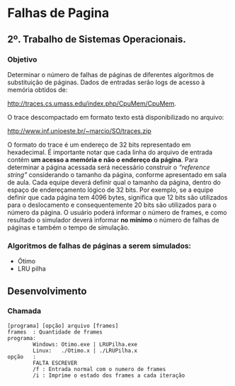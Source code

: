 # Falhas de Pagina
## 2º. Trabalho de Sistemas Operacionais.
### Objetivo
Determinar o número de falhas de páginas de diferentes algoritmos de substituição
de páginas.
Dados de entradas serão logs de acesso à memória obtidos de:

http://traces.cs.umass.edu/index.php/CpuMem/CpuMem.

O trace descompactado em formato texto está disponibilizado no arquivo:

http://www.inf.unioeste.br/~marcio/SO/traces.zip

O formato do trace é um endereço de 32 bits representado em hexadecimal. É importante notar
que cada linha do arquivo de entrada contém **um acesso a memória e não o endereço da
página**. Para determinar a página acessada será necessário construir o *“reference string”*
considerando o tamanho da página, conforme apresentado em sala de aula.
Cada equipe deverá definir qual o tamanho da página, dentro do espaço de endereçamento
lógico de 32 bits. Por exemplo, se a equipe definir que cada página tem 4096 bytes, significa que
12 bits são utilizados para o deslocamento e consequentemente 20 bits são utilizados para o
número da página.
O usuário poderá informar o número de frames, e como resultado o simulador deverá informar
**no mínimo** o número de falhas de páginas e também o tempo de simulação.
### Algoritmos de falhas de páginas a serem simulados:
- Ótimo
- LRU pilha

## Desenvolvimento
### Chamada
```
[programa] [opção] arquivo [frames]
frames  : Quantidade de frames
programa:
        Windows: Otimo.exe | LRUPilha.exe
        Linux:   ./Otimo.x | ./LRUPilha.x
opção   :
        FALTA ESCREVER
        /f : Entrada normal com o numero de frames
        /i : Imprime o estado dos frames a cada iteração
```
